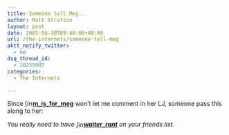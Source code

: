 ```yaml
---
title: Someone tell Meg..
author: Matt Stratton
layout: post
date: 2005-06-30T09:40:00+00:00
url: /the-internets/someone-tell-meg
aktt_notify_twitter:
  - no
dsq_thread_id:
  - 28255007
categories:
  - The Internets

---
```

Since <span class="ljuser" style="white-space: nowrap;"><a href="http://m-is-for-meg.livejournal.com/profile"><img class="ContextualPopup" style="border: 0pt none; vertical-align: bottom; padding-right: 1px;" src="http://p-stat.livejournal.com/img/userinfo.gif" alt="[info]" width="17" height="17" /></a><a href="http://m-is-for-meg.livejournal.com/"><strong>m_is_for_meg</strong></a></span> won&#8217;t let me comment in her LJ, someone pass this along to her:

_You really need to have <span class="ljuser" style="white-space: nowrap;"><a href="http://syndicated.livejournal.com/waiter_rant/profile"><img class="ContextualPopup" style="border: 0pt none; vertical-align: bottom; padding-right: 1px;" src="http://p-stat.livejournal.com/img/syndicated.gif" alt="[info]" width="16" height="16" /></a><a href="http://syndicated.livejournal.com/waiter_rant/"><strong>waiter_rant</strong></a></span> on your friends list._